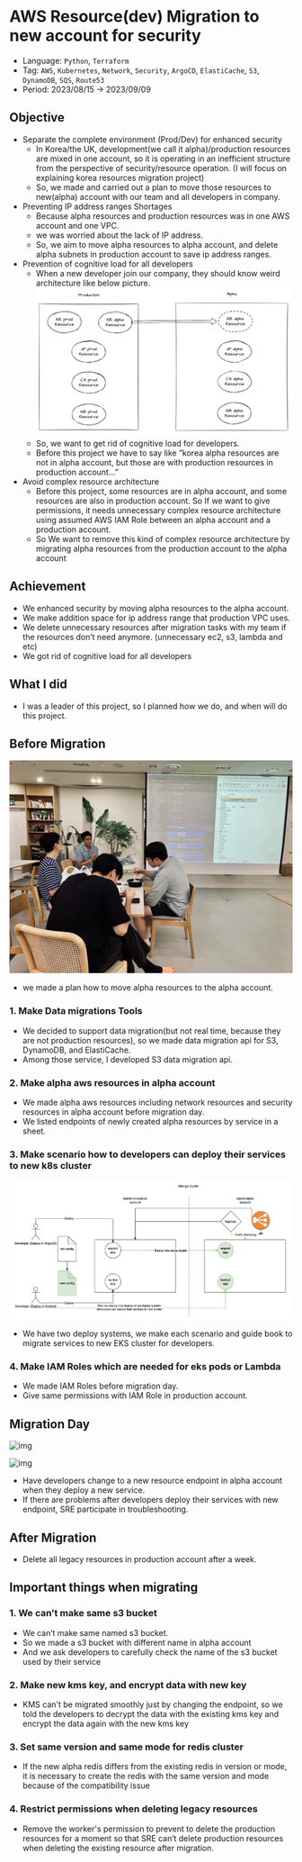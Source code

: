 # AWS Resource(dev) Migration to new account for security

- Language: `Python`, `Terraform`
- Tag: `AWS`, `Kubernetes`, `Network`, `Security`, `ArgoCD`, `ElastiCache`, `S3`, `DynamoDB`, `SQS`, `Route53`
- Period: 2023/08/15 → 2023/09/09

## Objective

- Separate the complete environment (Prod/Dev) for enhanced security
  - In Korea/the UK, development(we call it alpha)/production resources are mixed in one account, so it is operating in an inefficient structure from the perspective of security/resource operation. (I will focus on explaining korea resources migration project)
  - So, we made and carried out a plan to move those resources to new(alpha) account with our team and all developers in company.
- Preventing IP address ranges Shortages
  - Because alpha resources and production resources was in one AWS account and one VPC.
  - we was worried about the lack of IP address.
  - So, we aim to move alpha resources to alpha account, and delete alpha subnets in production account to save ip address ranges.
- Prevention of cognitive load for all developers
  - When a new developer join our company, they should know weird architecture like below picture.
    ![img](./images/Untitled.png)
  - So, we want to get rid of cognitive load for developers.
  - Before this project we have to say like ”korea alpha resources are not in alpha account, but those are with production resources in production account…”
- Avoid complex resource architecture
  - Before this project, some resources are in alpha account, and some resources are also in production account. So If we want to give permissions, it needs unnecessary complex resource architecture using assumed AWS IAM Role between an alpha account and a production account.
  - So We want to remove this kind of complex resource architecture by migrating alpha resources from the production account to the alpha account

## Achievement

- We enhanced security by moving alpha resources to the alpha account.
- We make addition space for ip address range that production VPC uses.
- We delete unnecessary resources after migration tasks with my team if the resources don’t need anymore. (unnecessary ec2, s3, lambda and etc)
- We got rid of cognitive load for all developers

## What I did

- I was a leader of this project, so I planned how we do, and when will do this project.

## Before Migration

![img](./images/IMG_8996.jpg)

- we made a plan how to move alpha resources to the alpha account.

### 1. Make Data migrations Tools

- We decided to support data migration(but not real time, because they are not production resources), so we made data migration api for S3, DynamoDB, and ElastiCache.
- Among those service, I developed S3 data migration api.

### 2. Make alpha aws resources in alpha account

- We made alpha aws resources including network resources and security resources in alpha account before migration day.
- We listed endpoints of newly created alpha resources by service in a sheet.

### 3. Make scenario how to developers can deploy their services to new k8s cluster

![img](./images/Untitled%201.png)

- We have two deploy systems, we make each scenario and guide book to migrate services to new EKS cluster for developers.

### 4. Make IAM Roles which are needed for eks pods or Lambda

- We made IAM Roles before migration day.
- Give same permissions with IAM Role in production account.

## Migration Day

![img](./images/20230823_111605.jpg)

![img](./images/20230823_111631.jpg)

- Have developers change to a new resource endpoint in alpha account when they deploy a new service.
- If there are problems after developers deploy their services with new endpoint, SRE participate in troubleshooting.

## After Migration

- Delete all legacy resources in production account after a week.

## Important things when migrating

### 1. We can’t make same s3 bucket

- We can’t make same named s3 bucket.
- So we made a s3 bucket with different name in alpha account
- And we ask developers to carefully check the name of the s3 bucket used by their service

### 2. Make new kms key, and encrypt data with new key

- KMS can't be migrated smoothly just by changing the endpoint, so we told the developers to decrypt the data with the existing kms key and encrypt the data again with the new kms key

### 3. Set same version and same mode for redis cluster

- If the new alpha redis differs from the existing redis in version or mode, it is necessary to create the redis with the same version and mode because of the compatibility issue

### 4. Restrict permissions when deleting legacy resources

- Remove the worker's permission to prevent to delete the production resources for a moment so that SRE can’t delete production resources when deleting the existing resource after migration.
